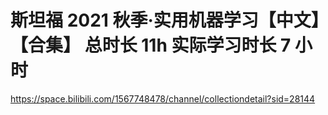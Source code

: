 # 斯坦福 2021 秋季·实用机器学习【中文】【合集】 总时长 11h 实际学习时长 7 小时

<https://space.bilibili.com/1567748478/channel/collectiondetail?sid=28144>

<!-- 1.1 课程介绍【斯坦福21秋季：实用机器学习中
38:58
1.2 数据获取【斯坦福21秋季：实用机器学习中
30:50
1.3 网页数据抓取【斯坦福21秋季：实用机器学
26:18
1.4 数据标注【斯坦福21秋季：实用机器学习中
37:32
2.1 探索性数据分析【斯坦福21秋季：实用机器
34:51
2.2 数据清理【斯坦福21秋季：实用机器学习中
18:53
2.3 数据变换【斯坦福21秋季：实用机器学习中
27:48
2.4 特征工程【斯坦福21秋季：实用机器学习中
19:59
2.5 数据科学家的日常【斯坦福21秋季：实用机
09:32
3.1 8分钟机器学习介绍【斯坦福21秋季：实用
08:43
3.2 最简单也最常用的决策树【斯坦福21秋季：
15:57
3.3 最简单也同样最常用的线性模型【斯坦福21
14:50
3.4 随机梯度下降【斯坦福21秋季：实用机器学
12:13
3.5 多层感知机【斯坦福21秋季：实用机器学习
11:44
3.6 卷积神经网络【斯坦福21秋季：实用机器学
17:55
3.7 循环神经网络【斯坦福21秋季：实用机器学
20:57
4.1 模型评估【斯坦福21秋季：实用机器学习中
35:07
4.2 过拟合和欠拟合【斯坦福21秋季：实用机器
29:37
4.3 模型验证【斯坦福21秋季：实用机器学习中
23:07
5.1 方差和偏差【斯坦福21秋季：实用机器学习
17:00
5.2 Bagging【斯坦福21秋季：实用机器
16:50
5.3 Boosting【斯坦福21秋季：实用机
14:42
5.4 Stacking【斯坦福21秋季：实用机
22:03
9.1 模型调参【斯坦福21秋季：实用机器学习中
20:29
9.2 超参数优化【斯坦福21秋季：实用机器学习
40:41
9.3 网络架构搜索【斯坦福21秋季：实用机器学
24:02
10.1 深度神经网络架构【斯坦福21秋季：实用
29:43
11.1 迁移学习【斯坦福21秋季：实用机器学习
29:58
11.2 NLP中的微调【斯坦福21秋季：实用机器学习中文版】
21:25 -->
